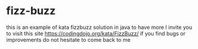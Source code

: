# fizz-buzz

this is an example of kata fizzbuzz solution in java to have more I invite you to visit this site https://codingdojo.org/kata/FizzBuzz/
if you find bugs or improvements do not hesitate to come back to me
